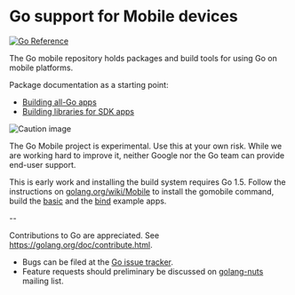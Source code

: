 # Go support for Mobile devices

[![Go Reference](https://pkg.go.dev/badge/github.com/onlysumitg/go_mobile.svg)](https://pkg.go.dev/github.com/onlysumitg/go_mobile)

The Go mobile repository holds packages and build tools for using Go on mobile platforms.

Package documentation as a starting point:

- [Building all-Go apps](https://github.com/onlysumitg/go_mobile/app)
- [Building libraries for SDK apps](https://github.com/onlysumitg/go_mobile/cmd/gobind)

![Caution image](doc/caution.png)

The Go Mobile project is experimental. Use this at your own risk.
While we are working hard to improve it, neither Google nor the Go
team can provide end-user support.

This is early work and installing the build system requires Go 1.5.
Follow the instructions on
[golang.org/wiki/Mobile](https://golang.org/wiki/Mobile)
to install the gomobile command, build the
[basic](https://github.com/onlysumitg/go_mobile/example/basic)
and the [bind](https://github.com/onlysumitg/go_mobile/example/bind) example apps.

--

Contributions to Go are appreciated. See https://golang.org/doc/contribute.html.

* Bugs can be filed at the [Go issue tracker](https://golang.org/issue/new?title=x/mobile:+).
* Feature requests should preliminary be discussed on
[golang-nuts](https://groups.google.com/forum/#!forum/golang-nuts)
mailing list.
